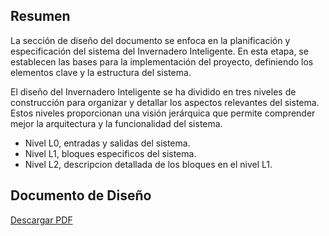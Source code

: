 ## Resumen

La sección de diseño del documento se enfoca en la planificación y especificación del sistema del Invernadero Inteligente. En esta etapa, se establecen las bases para la implementación del proyecto, definiendo los elementos clave y la estructura del sistema.

El diseño del Invernadero Inteligente se ha dividido en tres niveles de construcción para organizar y detallar los aspectos relevantes del sistema. Estos niveles proporcionan una visión jerárquica que permite comprender mejor la arquitectura y la funcionalidad del sistema.

- Nivel L0, entradas y salidas del sistema.
- Nivel L1, bloques especificos del sistema.
- Nivel L2, descripcion detallada de los bloques en el nivel L1.

## Documento de Diseño

[Descargar PDF](pdf/Dessign.pdf)
